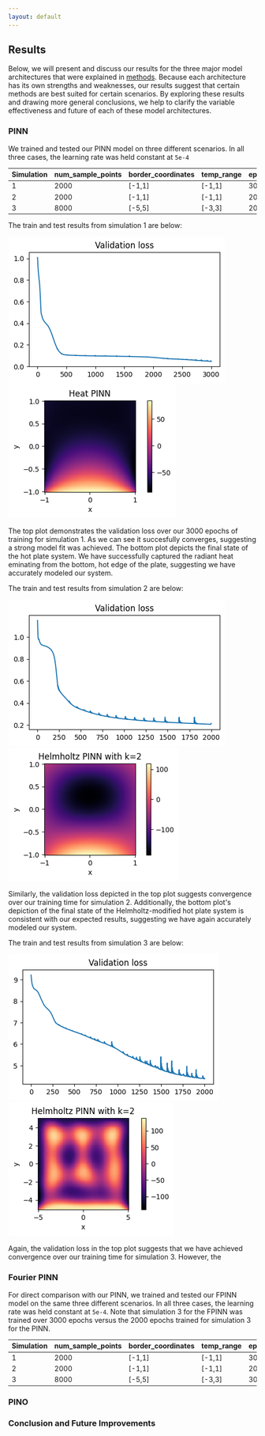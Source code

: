 ```yaml
---
layout: default
---
```


## Results
Below, we will present and discuss our results for the three major model architectures that were explained in [methods](./methods.md). Because each architecture has its own strengths and weaknesses, our results suggest that certain methods are best suited for certain scenarios. By exploring these results and drawing more general conclusions, we help to clarify the variable effectiveness and future of each of these model architectures.  

### PINN

We trained and tested our PINN model on three different scenarios. In all three cases, the learning rate was held constant at `5e-4`

| Simulation | num_sample_points | border_coordinates | temp_range | epochs | k |
|:-----------|:------------------|:-------------------|:-----------|:-------|:--|
| 1          | 2000              | [-1,1]             | [-1,1]     | 3000   | 1 |
| 2          | 2000              | [-1,1]             | [-1,1]     | 2000   | 2 |
| 3          | 8000              | [-5,5]             | [-3,3]     | 2000   | 2 |

The train and test results from simulation 1 are below:

![Validation Loss for PINN, Simulation 1](/assets/imgs/PINN_1_Validation.png) ![Final State for PINN, Simulation 1](/assets/imgs/PINN_1_Heat.png)

The top plot demonstrates the validation loss over our 3000 epochs of training for simulation 1. As we can see it succesfully converges, suggesting a strong model fit was achieved. The bottom plot depicts the final state of the hot plate system. We have successfully captured the radiant heat eminating from the bottom, hot edge of the plate, suggesting we have accurately modeled our system. 

The train and test results from simulation 2 are below:

![Validation Loss for PINN, Simulation 2](/assets/imgs/PINN_2_Validation.png) ![Final State for PINN, Simulation 2](/assets/imgs/PINN_2_Heat.png)

Similarly, the validation loss depicted in the top plot suggests convergence over our training time for simulation 2. Additionally, the bottom plot's depiction of the final state of the Helmholtz-modified hot plate system is consistent with our expected results, suggesting we have again accurately modeled our system. 

The train and test results from simulation 3 are below:

![Validation Loss for PINN, Simulation 3](/assets/imgs/PINN_3_Validation.png) ![Final State for PINN, Simulation 3](/assets/imgs/PINN_3_Heat.png)

Again, the validation loss in the top plot suggests that we have achieved convergence over our training time for simulation 3. However, the 

### Fourier PINN

For direct comparison with our PINN, we trained and tested our FPINN model on the same three different scenarios. In all three cases, the learning rate was held constant at `5e-4`. Note that simulation 3 for the FPINN was trained over 3000 epochs versus the 2000 epochs trained for simulation 3 for the PINN. 

| Simulation | num_sample_points | border_coordinates | temp_range | epochs | k |
|:-----------|:------------------|:-------------------|:-----------|:-------|:--|
| 1          | 2000              | [-1,1]             | [-1,1]     | 3000   | 1 |
| 2          | 2000              | [-1,1]             | [-1,1]     | 2000   | 2 |
| 3          | 8000              | [-5,5]             | [-3,3]     | 3000   | 2 |

### PINO

### Conclusion and Future Improvements
